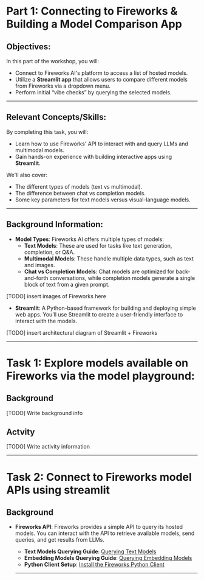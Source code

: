 
# Part 1: Connecting to Fireworks & Building a Model Comparison App

## Objectives:
In this part of the workshop, you will:
- Connect to Fireworks AI's platform to access a list of hosted models.
- Utilize a **Streamlit app** that allows users to compare different models from Fireworks via a dropdown menu.
- Perform initial “vibe checks” by querying the selected models.

---

## Relevant Concepts/Skills:
By completing this task, you will:
- Learn how to use Fireworks' API to interact with and query LLMs and multimodal models.
- Gain hands-on experience with building interactive apps using **Streamlit**.

We'll also cover:
- The different types of models (text vs multimodal).
- The difference between chat vs completion models.
- Some key parameters for text models versus visual-language models.


--- 

## Background Information:
- **Model Types**: Fireworks AI offers multiple types of models:
  - **Text Models**: These are used for tasks like text generation, completion, or Q&A.
  - **Multimodal Models**: These handle multiple data types, such as text and images.
  - **Chat vs Completion Models**: Chat models are optimized for back-and-forth conversations, while completion models generate a single block of text from a given prompt.
  
[TODO] insert images of Fireworks here

- **Streamlit**: A Python-based framework for building and deploying simple web apps. You’ll use Streamlit to create a user-friendly interface to interact with the models.

[TODO] insert architectural diagram of Streamlit + Fireworks

---

# Task 1: Explore models available on Fireworks via the model playground:
## Background

[TODO] Write background info

## Actvity

[TODO] Write activity information



---
# Task 2: Connect to Fireworks model APIs using streamlit
## Background
- **Fireworks API**: Fireworks provides a simple API to query its hosted models. You can interact with the API to retrieve available models, send queries, and get results from LLMs.
  - **Text Models Querying Guide**: [Querying Text Models](https://docs.fireworks.ai/guides/querying-text-models)
  - **Embedding Models Querying Guide**: [Querying Embedding Models](https://docs.fireworks.ai/guides/querying-embeddings-models)
  - **Python Client Setup**: [Install the Fireworks Python Client](https://docs.fireworks.ai/tools-sdks/python-client/installation)

  --- 


